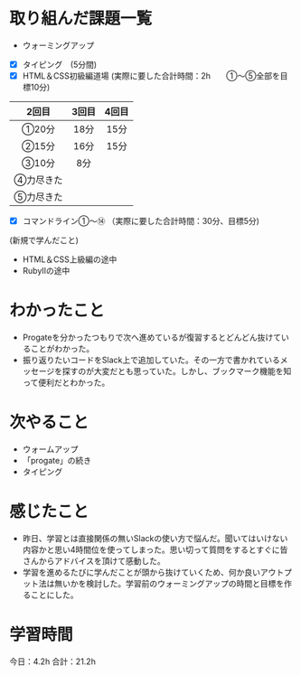 # 取り組んだ課題一覧
- ウォーミングアップ
- [x] タイピング　(5分間)
- [x] HTML＆CSS初級編道場
(実際に要した合計時間：2h　　①～⑤全部を目標10分)

| 2回目 | 3回目 | 4回目 |
|:---------------:|:-------------:|:------------:|
| ①20分   | 18分   | 15分 |
| ②15分   | 16分   | 15分 |
| ③10分   | 8分        |             |
| ④力尽きた      |               |            |
| ⑤力尽きた      |               |            |

- [x] コマンドライン①～⑭
（実際に要した合計時間：30分、目標5分)

(新規で学んだこと)
- HTML＆CSS上級編の途中
- RubyⅡの途中


# わかったこと
- Progateを分かったつもりで次へ進めているが復習するとどんどん抜けていることがわかった。
- 振り返りたいコードをSlack上で追加していた。その一方で書かれているメッセージを探すのが大変だとも思っていた。しかし、ブックマーク機能を知って便利だとわかった。

# 次やること
- ウォームアップ
- 「progate」の続き
- タイピング

# 感じたこと
- 昨日、学習とは直接関係の無いSlackの使い方で悩んだ。聞いてはいけない内容かと思い4時間位を使ってしまった。思い切って質問をするとすぐに皆さんからアドバイスを頂けて感動した。
- 学習を進めるたびに学んだことが頭から抜けていくため、何か良いアウトプット法は無いかを検討した。学習前のウォーミングアップの時間と目標を作ることにした。

# 学習時間
今日：4.2h 合計：21.2h
